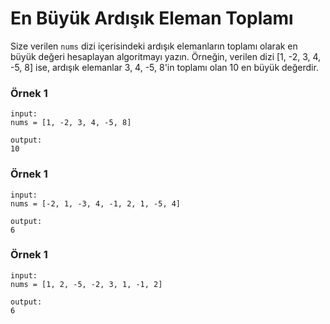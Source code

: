 # En Büyük Ardışık Eleman Toplamı

Size verilen `nums` dizi içerisindeki ardışık elemanların toplamı olarak en büyük değeri hesaplayan algoritmayı yazın. Örneğin, verilen dizi [1, -2, 3, 4, -5, 8] ise, ardışık elemanlar 3, 4, -5, 8'in toplamı olan 10 en büyük değerdir.


### Örnek 1

```
input:
nums = [1, -2, 3, 4, -5, 8]

output:
10
```


### Örnek 1

```
input:
nums = [-2, 1, -3, 4, -1, 2, 1, -5, 4]

output:
6
```


### Örnek 1

```
input:
nums = [1, 2, -5, -2, 3, 1, -1, 2]

output:
6
```